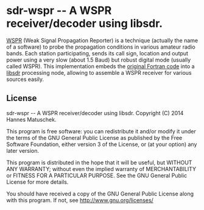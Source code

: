 # sdr-wspr -- A WSPR receiver/decoder using libsdr.

[WSPR](https://en.wikipedia.org/wiki/WSPR_(amateur_radio_software)) (Weak Signal Propagation Reporter) is a technique (actually the name of a software) to probe the propagation conditions in various amateur radio bands. Each station participating, sends its call sign, location and output power using a very slow (about 1.5 Baud) but robust digital mode (usually called WSPR). This implementation embeds the [original Fortran code](http://physics.princeton.edu/pulsar/K1JT/wspr.html) into a [libsdr](https://github.com/hmatuschek/libsdr) processing node, allowing to assemble a WSPR receiver for various sources easily.

## License

sdr-wspr -- A WSPR receiver/decoder using libsdr. Copyright (C) 2014 Hannes Matuschek.

This program is free software: you can redistribute it and/or modify it under the terms of the GNU General Public License as published by the Free Software Foundation, either version 3 of the License, or (at your option) any later version.

This program is distributed in the hope that it will be useful, but WITHOUT ANY WARRANTY; without even the implied warranty of MERCHANTABILITY or FITNESS FOR A PARTICULAR PURPOSE.  See the GNU General Public License for more details.

You should have received a copy of the GNU General Public License along with this program.  If not, see http://www.gnu.org/licenses/

